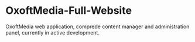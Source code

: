 # OxoftMedia-Full-Website
 OxoftMedia web application, comprede content manager and administration panel, currently in active development.
